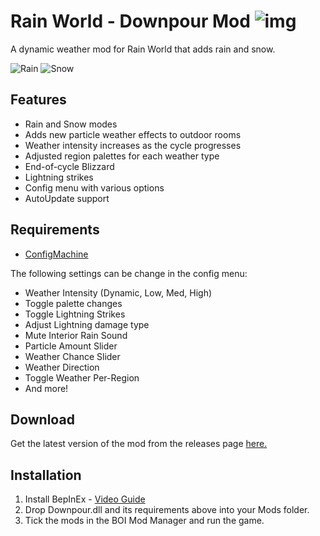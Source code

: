 # Rain World - Downpour Mod ![img](https://img.shields.io/github/downloads/LeeMoriya/Downpour/total?style=for-the-badge)
A dynamic weather mod for Rain World that adds rain and snow.

![Rain](https://i.imgur.com/hPblP6q.gif)
![Snow](https://media.giphy.com/media/vE1qoRyPgkDzCfQbBw/giphy.gif)

## Features
- Rain and Snow modes
- Adds new particle weather effects to outdoor rooms
- Weather intensity increases as the cycle progresses
- Adjusted region palettes for each weather type
- End-of-cycle Blizzard
- Lightning strikes
- Config menu with various options
- AutoUpdate support

## Requirements
- [ConfigMachine](https://drive.google.com/file/d/1NIE8conaoI1OOHevi4K9tvOG4v-NIfYf/view)

The following settings can be change in the config menu:
- Weather Intensity (Dynamic, Low, Med, High)
- Toggle palette changes
- Toggle Lightning Strikes
- Adjust Lightning damage type
- Mute Interior Rain Sound
- Particle Amount Slider
- Weather Chance Slider
- Weather Direction
- Toggle Weather Per-Region
- And more!

## Download
Get the latest version of the mod from the releases page [here.](https://github.com/LeeMoriya/Downpour/releases/tag/v0.92)

## Installation
1. Install BepInEx - [Video Guide](https://youtu.be/brDN_8uN6-U)
2. Drop Downpour.dll and its requirements above into your Mods folder.
3. Tick the mods in the BOI Mod Manager and run the game.
